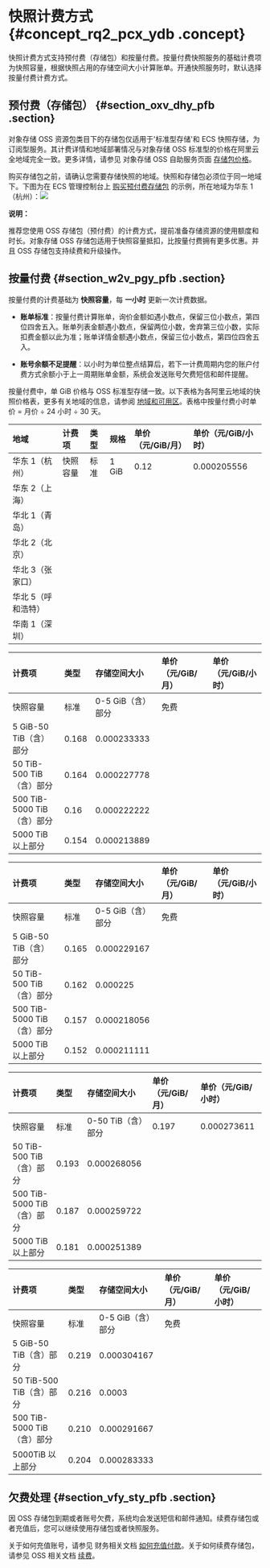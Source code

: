 # 快照计费方式 {#concept_rq2_pcx_ydb .concept}

快照计费方式支持预付费（存储包）和按量付费。按量付费快照服务的基础计费项为快照容量，根据快照占用的存储空间大小计算账单。开通快照服务时，默认选择按量付费计费方式。

## 预付费（存储包） {#section_oxv_dhy_pfb .section}

对象存储 OSS 资源包类目下的存储包仅适用于'标准型存储'和 ECS 快照存储，为订阅型服务。其计费详情和地域部署情况与对象存储 OSS 标准型的价格在阿里云全地域完全一致。更多详情，请参见 对象存储 OSS 自助服务页面 [存储包价格](https://www.aliyun.com/price/product?spm=5176.8064714.694085.pricedetail2222.308e14ceu4kW4A#/oss/detail)。

购买存储包之前，请确认您需要存储快照的地域。快照和存储包必须位于同一地域下。下图为在 ECS 管理控制台上 [购买预付费存储包](https://common-buy.aliyun.com/pricedetail1111.308e14ceu4kW4A&commodityCode=ossbag#/buy?request=%7B%22region%22:%22cn-shanghai%22,%20%22ossbag_type%22:%22storage%22,%20%22ossbag_spec%22:%221024%22,%20%22ord_time%22:%226:Month%22%7D) 的示例，所在地域为华东 1（杭州）：![](http://static-aliyun-doc.oss-cn-hangzhou.aliyuncs.com/assets/img/9579/154106289921086_zh-CN.png)

**说明：** 

推荐您使用 OSS 存储包（预付费）的计费方式，提前准备存储资源的使用额度和时长。对象存储 OSS 存储包适用于快照容量抵扣，比按量付费拥有更多优惠。并且 OSS 存储包支持续费和升级操作。

## 按量付费 {#section_w2v_pgy_pfb .section}

按量付费的计费基础为 **快照容量**，每 **一小时** 更新一次计费数据。

-   **账单标准**：按量付费计算账单，询价金额如遇小数点，保留三位小数点，第四位四舍五入。账单列表金额遇小数点，保留两位小数，舍弃第三位小数，实际扣费金额以此为准；账单详情金额遇小数点，保留三位小数点，第四位四舍五入。

-   **账号余额不足提醒**：以小时为单位整点结算后，若下一计费周期内您的账户付费方式余额小于上一周期账单金额，系统会发送账号欠费短信和邮件提醒。


按量付费中，单 GiB 价格与 OSS 标准型存储一致。以下表格为各阿里云地域的快照价格表，更多有关地域的信息，请参阅 [地域和可用区](../../../../cn.zh-CN/通用参考/地域和可用区.md#)。表格中按量付费小时单价 = 月价 ÷ 24 小时 ÷ 30 天。

|地域|计费项|类型|规格|单价（元/GiB/月）|单价（元/GiB/小时）|
|:-|:--|:-|:-|:----------|:-----------|
|华东 1（杭州）|快照容量|标准|1 GiB|0.12|0.000205556|
|华东 2（上海）|
|华北 1（青岛）|
|华北 2（北京）|
|华北 3（张家口）|
|华北 5（呼和浩特）|
|华南 1（深圳）|

|计费项|类型|存储空间大小|单价（元/GiB/月）|单价（元/GiB/小时）|
|:--|:-|:-----|:----------|:-----------|
|快照容量|标准|0-5 GiB（含）部分|免费|
|5 GiB-50 TiB（含）部分|0.168|0.000233333|
|50 TiB-500 TiB（含）部分|0.164|0.000227778|
|500 TiB-5000 TiB（含）部分|0.16|0.000222222|
|5000 TiB 以上部分|0.154|0.000213889|

|计费项|类型|存储空间大小|单价（元/GiB/月）|单价（元/GiB/小时）|
|:--|:-|:-----|:----------|:-----------|
|快照容量|标准|0-5 GiB（含）部分|免费|
|5 GiB-50 TiB（含）部分|0.165|0.000229167|
|50 TiB-500 TiB（含）部分|0.162|0.000225|
|500 TiB-5000 TiB（含）部分|0.157|0.000218056|
|5000 TiB 以上部分|0.152|0.000211111|

|计费项|类型|存储空间大小|单价（元/GiB/月）|单价（元/GiB/小时）|
|:--|:-|:-----|:----------|:-----------|
|快照容量|标准|0-50 TiB（含）部分|0.197|0.000273611|
|50 TiB-500 TiB（含）部分|0.193|0.000268056|
|500 TiB-5000 TiB（含）部分|0.187|0.000259722|
|5000 TiB 以上部分|0.181|0.000251389|

|计费项|类型|存储空间大小|单价（元/GiB/月）|单价（元/GiB/小时）|
|:--|:-|:-----|:----------|:-----------|
|快照容量|标准|0-5 GiB（含）部分|免费|
|5 GiB-50 TiB（含）部分|0.219|0.000304167|
|50 TiB-500 TiB（含）部分|0.216|0.0003|
|500 TiB-5000 TiB（含）部分|0.210|0.000291667|
|5000TiB 以上部分|0.204|0.000283333|

## 欠费处理 {#section_vfy_sty_pfb .section}

因 OSS 存储包到期或者账号欠费，系统均会发送短信和邮件通知。续费存储包或者充值后，您可以继续使用存储包或者快照服务。

关于如何充值账号，请参见 财务相关文档 [如何充值付款](https://help.aliyun.com/document_detail/37107.html)。关于如何续费存储包，请参见 OSS 相关文档 [续费](../../../../cn.zh-CN/产品定价/计费方式/包年包月/续费.md#)。

